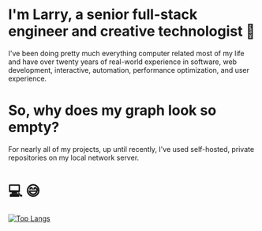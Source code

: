 # I'm Larry, a senior full-stack engineer and creative technologist 👋
I've been doing pretty much everything computer related most of my life and have over twenty years of real-world experience in software, web development, interactive, automation, performance optimization, and user experience.

# So, why does my graph look so empty?
For nearly all of my projects, up until recently, I've used self-hosted, private repositories on my local network server.


# 💻 😅

[![Top Langs](https://github-readme-stats.vercel.app/api/top-langs/?username=l422y&layout=compact)](https://github.com/anuraghazra/github-readme-stats) 
